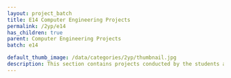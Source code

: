 ```yaml
---
layout: project_batch
title: E14 Computer Engineering Projects
permalink: /2yp/e14
has_children: true
parent: Computer Engineering Projects
batch: e14

default_thumb_image: /data/categories/2yp/thumbnail.jpg
description: This section contains projects conducted by the students after their second year. Usually, these projects are conducted by groups of 3 students, and followed by Agile principles.
---
```

